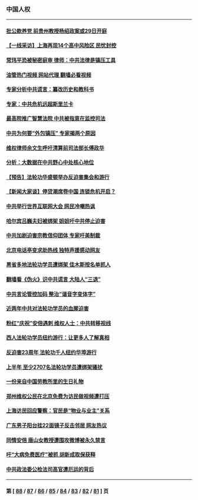 ### 中国人权
---
#### [批公款养党 前贵州教授杨绍政案或29日开庭](../../pages/ncid278/n13782827.md?07180445) 
#### [【一线采访】上海再现14个高中风险区 民忧封控](../../pages/ncid278/n13782770.md?07180445) 
#### [常玮平恐被秘密庭审 律师：中共法律是镇压工具](../../pages/ncid278/n13782253.md?07180445) 
#### [油管热门视频 网站代理 翻墙必看视频](http://209.222.30.114:81/youtube.html?07180445)
#### [专家分析中共谎言：纂改历史和教科书](../../pages/ncid278/n13781542.md?07180445) 
#### [专家：中共危机远超斯里兰卡](../../pages/ncid278/n13782248.md?07180445) 
#### [最高院推广智慧法院 中共被指意在监控司法](../../pages/ncid278/n13781949.md?07180445) 
#### [中共为何要“外包镇压” 专家揭两个原因](../../pages/ncid278/n13781906.md?07180445) 
#### [维权律师余文生呼吁清算前司法部长傅政华](../../pages/ncid278/n13781829.md?07180445) 
#### [分析：大数据在中共野心中处核心地位](../../pages/ncid278/n13781736.md?07180445) 
#### [【预告】法轮功华盛顿举办反迫害集会和游行](../../pages/ncid278/n13781661.md?07180445) 
#### [【新闻大家谈】停贷潮席卷中国 连锁危机开启？](../../pages/ncid278/n13781582.md?07180445) 
#### [中共举行世界互联网大会 网民冷嘲热讽](../../pages/ncid278/n13780577.md?07180445) 
#### [哈尔宾吕巍夫妇被绑架 姐姐吁中共停止迫害](../../pages/ncid278/n13780481.md?07180445) 
#### [中共加剧迫害宗教信仰团体 专家吁美制裁](../../pages/ncid278/n13780252.md?07180445) 
#### [北京电话亭变求助热线 独特声援感动网友](../../pages/ncid278/n13780127.md?07180445) 
#### [黑省多地法轮功学员遭绑架 佳木斯按名单抓人](../../pages/ncid278/n13779958.md?07180445) 
#### [翻墙看《伪火》识中共谎言 大陆人“三退”](../../pages/ncid278/n13779275.md?07180445) 
#### [中共言论管控加码 整治“谐音字变体字”](../../pages/ncid278/n13779959.md?07180445) 
#### [近两年中共对法轮功学员的血腥迫害](../../pages/ncid278/n13778445.md?07180445) 
#### [粉红“庆祝”安倍遇刺 维权人士：中共转移视线](../../pages/ncid278/n13778704.md?07180445) 
#### [西人法轮功学员纽约游行：让更多人了解真相](../../pages/ncid278/n13778030.md?07180445) 
#### [反迫害23周年 法轮功千人纽约华埠游行](../../pages/ncid278/n13777927.md?07180445) 
#### [上半年 至少2707名法轮功学员遭绑架骚扰](../../pages/ncid278/n13776397.md?07180445) 
#### [一份来自中国劳教所里的生日礼物](../../pages/ncid278/n13777122.md?07180445) 
#### [郑州维权公民在北京免费为访民做视频遭打压](../../pages/ncid278/n13777238.md?07180445) 
#### [上海访民回应警察：官民是“物业与业主”关系](../../pages/ncid278/n13777046.md?07180445) 
#### [广东男子阳台挂22面镜子反击邻居 网友热议](../../pages/ncid278/n13777031.md?07180445) 
#### [同情安倍 唐山女教授遭围攻微博被永久禁言](../../pages/ncid278/n13776964.md?07180445) 
#### [吁“大病免费医疗”被抓  胡新成取保获释](../../pages/ncid278/n13776806.md?07180445) 
#### [中共政法委公检法司高官遭厄运的背后](../../pages/ncid278/n13774880.md?07180445) 

---
#### 第 [ [88](./88.md?07180445) / [87](./87.md?07180445) / [86](./86.md?07180445) / [85](./85.md?07180445) / [84](./84.md?07180445) / [83](./83.md?07180445) / [82](./82.md?07180445) / [81](./81.md?07180445) ] 页
